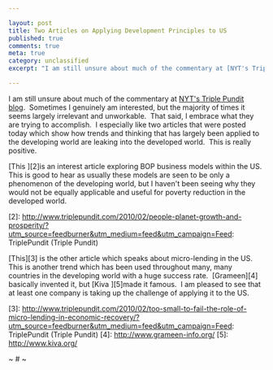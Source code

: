 ```yaml
---

layout: post
title: Two Articles on Applying Development Principles to US
published: true
comments: true
meta: true
category: unclassified
excerpt: "I am still unsure about much of the commentary at [NYT's Triple Pundit blog][1].  Sometimes I genuinely am interested, but the majority of times it seems largely irrelevant and unworkable.  That said, I embrace what they are trying to accomplish.  I especially like two articles that were posted today which show how trends and thinking that has largely been applied to the developing world are leaking into the developed world.  This is really positive. "

---
```


I am still unsure about much of the commentary at [NYT's Triple Pundit blog][1].  Sometimes I genuinely am interested, but the majority of times it seems largely irrelevant and unworkable.  That said, I embrace what they are trying to accomplish.  I especially like two articles that were posted today which show how trends and thinking that has largely been applied to the developing world are leaking into the developed world.  This is really positive.  

 [1]: http://www.triplepundit.com/

[This ][2]is an interest article exploring BOP business models within the US. This is good to hear as usually these models are seen to be only a phenomenon of the developing world, but I haven't been seeing why they would not be equally applicable and useful for poverty reduction in the developed world.

 [2]: http://www.triplepundit.com/2010/02/people-planet-growth-and-prosperity/?utm_source=feedburner&utm_medium=feed&utm_campaign=Feed: TriplePundit (Triple Pundit)

[This][3] is the other article which speaks about micro-lending in the US.  This is another trend which has been used throughout many, many countries in the developing world with a huge success rate.  [Grameen][4] basically invented it, but [Kiva ][5]made it famous.  I am pleased to see that at least one company is taking up the challenge of applying it to the US.

 [3]: http://www.triplepundit.com/2010/02/too-small-to-fail-the-role-of-micro-lending-in-economic-recovery/?utm_source=feedburner&utm_medium=feed&utm_campaign=Feed: TriplePundit (Triple Pundit)
 [4]: http://www.grameen-info.org/
 [5]: http://www.kiva.org/

~ # ~